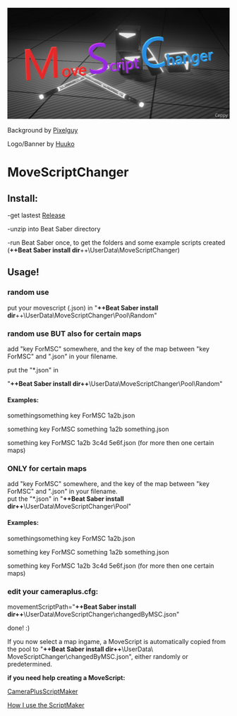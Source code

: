 ![MoveScriptChanger](https://github.com/Ceppy82/MoveScriptChanger/blob/master/MSC.png?raw=true)

Background by [Pixelguy](https://twitter.com/pixelguymm)

Logo/Banner by [Huuko](https://youtu.be/gxonZ3YOQv4)


# MoveScriptChanger





## Install:


-get lastest [Release](https://github.com/Ceppy82/MoveScriptChanger/releases)

-unzip into Beat Saber directory

-run Beat Saber once, to get the folders and some example scripts created
	(**++Beat Saber install dir**++\UserData\MoveScriptChanger)





## Usage!


### random use

put your movescript (.json) in
"**++Beat Saber install dir**++\UserData\MoveScriptChanger\Pool\Random"


### random use BUT also for certain maps
	
add "key ForMSC" somewhere, and the key of the map between "key ForMSC" and ".json" in your filename.

put the "*.json" in

"**++Beat Saber install dir++**\UserData\MoveScriptChanger\Pool\Random"
		
#### Examples:
somethingsomething key ForMSC 1a2b.json	

something key ForMSC something 1a2b something.json	

something key ForMSC 1a2b 3c4d 5e6f.json (for more then one certain maps)	


	
### ONLY for certain maps
	
add "key ForMSC" somewhere, and the key of the map between "key ForMSC" and ".json" in your filename.	
put the "*.json" in	
"**++Beat Saber install dir++**\UserData\MoveScriptChanger\Pool"	
		
#### Examples:
somethingsomething key ForMSC 1a2b.json		

something key ForMSC something 1a2b something.json	

something key ForMSC 1a2b 3c4d 5e6f.json (for more then one certain maps)
		
	
	
### edit your cameraplus.cfg:

movementScriptPath="**++Beat Saber install dir++**\UserData\MoveScriptChanger\changedByMSC.json"



done! :)	

If you now select a map ingame, a MoveScript is automatically copied from the pool to
	"**++Beat Saber install dir++**\UserData\ MoveScriptChanger\changedByMSC.json", either randomly or predetermined.


**if you need help creating a MoveScript:**

[CameraPlusScriptMaker](https://github.com/Ceppy82/MoveScriptChanger/raw/master/CameraPlusScriptMaker%20RC2.ods)	

[How I use the ScriptMaker](https://youtu.be/PIoim8pPWLU)

